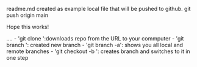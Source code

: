readme.md created as example local file that will be pushed to github.
git push origin main

Hope this works!

....
	- 'git clone <URL>':downloads repo from the URL to your commputer
	- 'git branch <NAME>': created new branch <NAME> 
	- 'git branch -a': shows you all local and remote branches
	- 'git checkout -b <BRANCH>': creates branch and switches to it in one step


